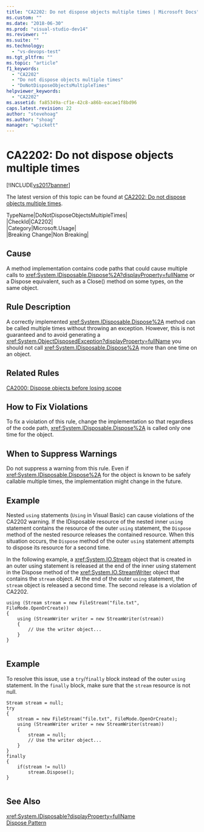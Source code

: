 ```yaml
---
title: "CA2202: Do not dispose objects multiple times | Microsoft Docs"
ms.custom: ""
ms.date: "2018-06-30"
ms.prod: "visual-studio-dev14"
ms.reviewer: ""
ms.suite: ""
ms.technology: 
  - "vs-devops-test"
ms.tgt_pltfrm: ""
ms.topic: "article"
f1_keywords: 
  - "CA2202"
  - "Do not dispose objects multiple times"
  - "DoNotDisposeObjectsMultipleTimes"
helpviewer_keywords: 
  - "CA2202"
ms.assetid: fa85349a-cf1e-42c8-a86b-eacae1f8bd96
caps.latest.revision: 22
author: "stevehoag"
ms.author: "shoag"
manager: "wpickett"
---
```

# CA2202: Do not dispose objects multiple times
[!INCLUDE[vs2017banner](../includes/vs2017banner.md)]

The latest version of this topic can be found at [CA2202: Do not dispose objects multiple times](https://docs.microsoft.com/visualstudio/code-quality/ca2202-do-not-dispose-objects-multiple-times).  
  
TypeName|DoNotDisposeObjectsMultipleTimes|  
|CheckId|CA2202|  
|Category|Microsoft.Usage|  
|Breaking Change|Non Breaking|  
  
## Cause  
 A method implementation contains code paths that could cause multiple calls to <xref:System.IDisposable.Dispose%2A?displayProperty=fullName> or a Dispose equivalent, such as a Close() method on some types, on the same object.  
  
## Rule Description  
 A correctly implemented <xref:System.IDisposable.Dispose%2A> method can be called multiple times without throwing an exception. However, this is not guaranteed and to avoid generating a <xref:System.ObjectDisposedException?displayProperty=fullName> you should not call <xref:System.IDisposable.Dispose%2A> more than one time on an object.  
  
## Related Rules  
 [CA2000: Dispose objects before losing scope](../code-quality/ca2000-dispose-objects-before-losing-scope.md)  
  
## How to Fix Violations  
 To fix a violation of this rule, change the implementation so that regardless of the code path, <xref:System.IDisposable.Dispose%2A> is called only one time for the object.  
  
## When to Suppress Warnings  
 Do not suppress a warning from this rule. Even if <xref:System.IDisposable.Dispose%2A> for the object is known to be safely callable multiple times, the implementation might change in the future.  
  
## Example  
 Nested `using` statements (`Using` in Visual Basic) can cause violations of the CA2202 warning. If the IDisposable resource of the nested inner `using` statement contains the resource of the outer `using` statement, the `Dispose` method of the nested resource releases the contained resource. When this situation occurs, the `Dispose` method of the outer `using` statement attempts to dispose its resource for a second time.  
  
 In the following example, a <xref:System.IO.Stream> object that is created in an outer using statement is released at the end of the inner using statement in the Dispose method of the <xref:System.IO.StreamWriter> object that contains the `stream` object. At the end of the outer `using` statement, the `stream` object is released a second time. The second release is a violation of CA2202.  
  
```  
using (Stream stream = new FileStream("file.txt", FileMode.OpenOrCreate))  
{  
    using (StreamWriter writer = new StreamWriter(stream))  
    {  
        // Use the writer object...  
    }  
}  
  
```  
  
## Example  
 To resolve this issue, use a `try`/`finally` block instead of the outer `using` statement. In the `finally` block, make sure that the `stream` resource is not null.  
  
```  
Stream stream = null;  
try  
{  
    stream = new FileStream("file.txt", FileMode.OpenOrCreate);  
    using (StreamWriter writer = new StreamWriter(stream))  
    {  
        stream = null;  
        // Use the writer object...  
    }  
}  
finally  
{  
    if(stream != null)  
        stream.Dispose();  
}  
  
```  
  
## See Also  
 <xref:System.IDisposable?displayProperty=fullName>   
 [Dispose Pattern](http://msdn.microsoft.com/library/31a6c13b-d6a2-492b-9a9f-e5238c983bcb)




